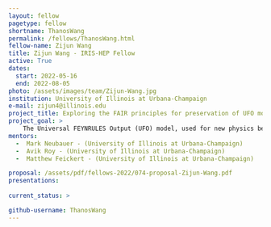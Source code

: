 ```yaml
---
layout: fellow
pagetype: fellow
shortname: ThanosWang
permalink: /fellows/ThanosWang.html
fellow-name: Zijun Wang
title: Zijun Wang - IRIS-HEP Fellow
active: True
dates:
  start: 2022-05-16
  end: 2022-08-05
photo: /assets/images/team/Zijun-Wang.jpg
institution: University of Illinois at Urbana-Champaign
e-mail: zijun4@illinois.edu
project_title: Exploring the FAIR principles for preservation of UFO models
project_goal: >
    The Universal FEYNRULES Output (UFO) model, used for new physics beyond the Standard Model, stores different information of the particle model, in a generator-independent way, into different PYTHON files. This project aims to create a set of tools, guided by the FAIR (Findable, Accessible, Interoperable, and Reusable) Principles, as a bridge among the developers and users of UFO models. For developers, a central, public repository will be published to handle registration and verification of the UFO models, allowing UFO developers to submit and register their model via the git CLI. For user, an API built will be developed to search for UFO models using keywords.
mentors:
  -  Mark Neubauer - (University of Illinois at Urbana-Champaign)
  -  Avik Roy - (University of Illinois at Urbana-Champaign) 
  -  Matthew Feickert - (University of Illinois at Urbana-Champaign)

proposal: /assets/pdf/fellows-2022/074-proposal-Zijun-Wang.pdf
presentations:
  
current_status: >

github-username: ThanosWang
---
```

